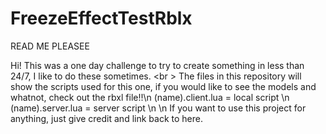 # FreezeEffectTestRblx
READ ME PLEASEE

Hi! This was a one day challenge to try to create something in less than 24/7, I like to do these sometimes. <br \>
The files in this repository will show the scripts used for this one, if you would like to see the models and whatnot, check out the rbxl file!!\n
(name).client.lua = local script \n
(name).server.lua = server script \n
\n
If you want to use this project for anything, just give credit and link back to here.

